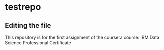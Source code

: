# testrepo

## Editing the file

This repository is for the first assignment of the coursera course: IBM Data Science Professional Certificate
